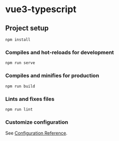 <!--
 * @Description: 
 * @Version: 1.668
 * @Autor: Hawk
 * @Date: 2021-06-17 15:09:27
 * @LastEditors: Hawk
 * @LastEditTime: 2021-09-29 10:49:16
-->
# vue3-typescript

## Project setup
```
npm install
```

### Compiles and hot-reloads for development
```
npm run serve
```

### Compiles and minifies for production
```
npm run build
```

### Lints and fixes files
```
npm run lint
```

### Customize configuration
See [Configuration Reference](https://cli.vuejs.org/config/).
